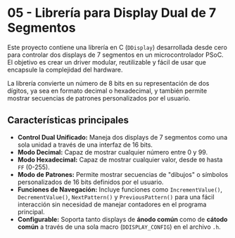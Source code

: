 # 05 - Librería para Display Dual de 7 Segmentos

Este proyecto contiene una librería en C (`DDisplay`) desarrollada desde cero para controlar dos displays de 7 segmentos en un microcontrolador PSoC. El objetivo es crear un driver modular, reutilizable y fácil de usar que encapsule la complejidad del hardware.

La librería convierte un número de 8 bits en su representación de dos dígitos, ya sea en formato decimal o hexadecimal, y también permite mostrar secuencias de patrones personalizados por el usuario.

## Características principales
- **Control Dual Unificado:** Maneja dos displays de 7 segmentos como una sola unidad a través de una interfaz de 16 bits.
- **Modo Decimal:** Capaz de mostrar cualquier número entre 0 y 99.
- **Modo Hexadecimal:** Capaz de mostrar cualquier valor, desde `00` hasta `FF` (0-255).
- **Modo de Patrones:** Permite mostrar secuencias de "dibujos" o símbolos personalizados de 16 bits definidos por el usuario.
- **Funciones de Navegación:** Incluye funciones como `IncrementValue()`, `DecrementValue()`, `NextPattern()` y `PreviousPattern()` para una fácil interacción sin necesidad de manejar contadores en el programa principal.
- **Configurable:** Soporta tanto displays de **ánodo común** como de **cátodo común** a través de una sola macro (`DDISPLAY_CONFIG`) en el archivo `.h`.

